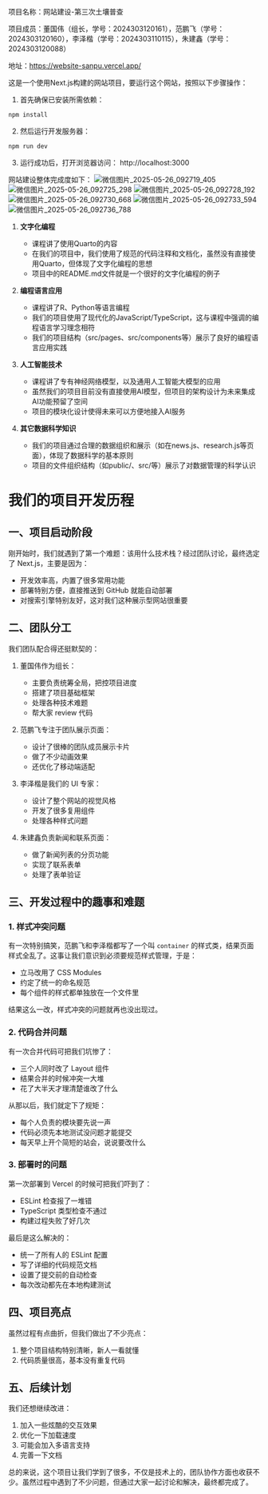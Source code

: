 项目名称：网站建设-第三次土壤普查

项目成员：董国伟（组长，学号：2024303120161），范鹏飞（学号：2024303120160），李泽楷（学号：2024303110115），朱建鑫（学号：2024303120088）

地址：https://website-sanpu.vercel.app/

这是一个使用Next.js构建的网站项目，要运行这个网站，按照以下步骤操作：

1. 首先确保已安装所需依赖：

```bash
npm install
```
2. 然后运行开发服务器：

```bash
npm run dev
```
3. 运行成功后，打开浏览器访问： http://localhost:3000

网站建设整体完成度如下：
![微信图片_2025-05-26_092719_405](https://github.com/user-attachments/assets/f20db89e-9dc1-464b-8d9f-10378beec104)
![微信图片_2025-05-26_092725_298](https://github.com/user-attachments/assets/71f4d269-3653-47bd-8ca9-f811269fd51d)
![微信图片_2025-05-26_092728_192](https://github.com/user-attachments/assets/66c2ca58-dd57-4063-aa58-af2d411bf83b)
![微信图片_2025-05-26_092730_668](https://github.com/user-attachments/assets/faef0561-9ff9-45d3-86a1-39adecc02992)
![微信图片_2025-05-26_092733_594](https://github.com/user-attachments/assets/572f0b2d-43a8-4b23-adbf-d955b34c6846)
![微信图片_2025-05-26_092736_788](https://github.com/user-attachments/assets/b51fea27-8c46-45a2-a621-9a5c12071c24)

1. **文字化编程**
   - 课程讲了使用Quarto的内容
   - 在我们的项目中，我们使用了规范的代码注释和文档化，虽然没有直接使用Quarto，但体现了文字化编程的思想
   - 项目中的README.md文件就是一个很好的文字化编程的例子

2. **编程语言应用**
   - 课程讲了R、Python等语言编程
   - 我们的项目使用了现代化的JavaScript/TypeScript，这与课程中强调的编程语言学习理念相符
   - 我们的项目结构（src/pages、src/components等）展示了良好的编程语言应用实践

3. **人工智能技术**
   - 课程讲了专有神经网络模型，以及通用人工智能大模型的应用
   - 虽然我们的项目目前没有直接使用AI模型，但项目的架构设计为未来集成AI功能预留了空间
   - 项目的模块化设计使得未来可以方便地接入AI服务

4. **其它数据科学知识**
   - 我们的项目通过合理的数据组织和展示（如在news.js、research.js等页面），体现了数据科学的基本原则
   - 项目的文件组织结构（如public/、src/等）展示了对数据管理的科学认识
        
          
# 我们的项目开发历程

## 一、项目启动阶段

刚开始时，我们就遇到了第一个难题：该用什么技术栈？经过团队讨论，最终选定了 Next.js，主要是因为：
- 开发效率高，内置了很多常用功能
- 部署特别方便，直接推送到 GitHub 就能自动部署
- 对搜索引擎特别友好，这对我们这种展示型网站很重要

## 二、团队分工

我们团队配合得还挺默契的：

1. 董国伟作为组长：
   - 主要负责统筹全局，把控项目进度
   - 搭建了项目基础框架
   - 处理各种技术难题
   - 帮大家 review 代码

2. 范鹏飞专注于团队展示页面：
   - 设计了很棒的团队成员展示卡片
   - 做了不少动画效果
   - 还优化了移动端适配

3. 李泽楷是我们的 UI 专家：
   - 设计了整个网站的视觉风格
   - 开发了很多复用组件
   - 处理各种样式问题

4. 朱建鑫负责新闻和联系页面：
   - 做了新闻列表的分页功能
   - 实现了联系表单
   - 处理了表单验证

## 三、开发过程中的趣事和难题

### 1. 样式冲突问题

有一次特别搞笑，范鹏飞和李泽楷都写了一个叫 `container` 的样式类，结果页面样式全乱了。这事让我们意识到必须要规范样式管理，于是：
- 立马改用了 CSS Modules
- 约定了统一的命名规范
- 每个组件的样式都单独放在一个文件里

结果这么一改，样式冲突的问题就再也没出现过。

### 2. 代码合并问题

有一次合并代码可把我们坑惨了：
- 三个人同时改了 Layout 组件
- 结果合并的时候冲突一大堆
- 花了大半天才理清楚谁改了什么

从那以后，我们就定下了规矩：
- 每个人负责的模块要先说一声
- 代码必须先本地测试没问题才能提交
- 每天早上开个简短的站会，说说要改什么

### 3. 部署时的问题

第一次部署到 Vercel 的时候可把我们吓到了：
- ESLint 检查报了一堆错
- TypeScript 类型检查不通过
- 构建过程失败了好几次

最后是这么解决的：
- 统一了所有人的 ESLint 配置
- 写了详细的代码规范文档
- 设置了提交前的自动检查
- 每次改动都先在本地构建测试

## 四、项目亮点

虽然过程有点曲折，但我们做出了不少亮点：
1. 整个项目结构特别清晰，新人一看就懂
2. 代码质量很高，基本没有重复代码

## 五、后续计划

我们还想继续改进：
1. 加入一些炫酷的交互效果
2. 优化一下加载速度
3. 可能会加入多语言支持
4. 完善一下文档

总的来说，这个项目让我们学到了很多，不仅是技术上的，团队协作方面也收获不少。虽然过程中遇到了不少问题，但通过大家一起讨论和解决，最终都完成了。

        
